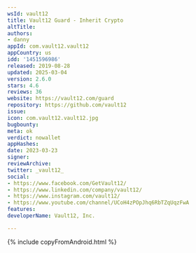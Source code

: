 ```yaml
---
wsId: vault12
title: Vault12 Guard - Inherit Crypto
altTitle: 
authors:
- danny
appId: com.vault12.vault12
appCountry: us
idd: '1451596986'
released: 2019-08-28
updated: 2025-03-04
version: 2.6.0
stars: 4.6
reviews: 36
website: https://vault12.com/guard
repository: https://github.com/vault12
issue: 
icon: com.vault12.vault12.jpg
bugbounty: 
meta: ok
verdict: nowallet
appHashes: 
date: 2023-03-23
signer: 
reviewArchive: 
twitter: _vault12_
social:
- https://www.facebook.com/GetVault12/
- https://www.linkedin.com/company/vault12/
- https://www.instagram.com/vault12/
- https://www.youtube.com/channel/UCoH4zPOpJhq6RbTZqUqzFwA
features: 
developerName: Vault12, Inc.

---
```


{% include copyFromAndroid.html %}
